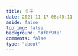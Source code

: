 ```yaml
---
title: 关于
date: 2021-11-17 08:45:11
aside: false
top_img: false
background: "#f8f9fe"
comments: false
type: "about"
---
```


